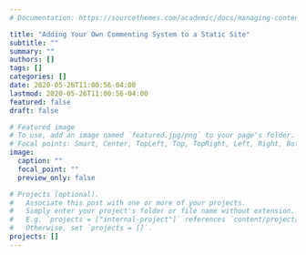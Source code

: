 ```yaml
---
# Documentation: https://sourcethemes.com/academic/docs/managing-content/

title: "Adding Your Own Commenting System to a Static Site"
subtitle: ""
summary: ""
authors: []
tags: []
categories: []
date: 2020-05-26T11:00:56-04:00
lastmod: 2020-05-26T11:00:56-04:00
featured: false
draft: false

# Featured image
# To use, add an image named `featured.jpg/png` to your page's folder.
# Focal points: Smart, Center, TopLeft, Top, TopRight, Left, Right, BottomLeft, Bottom, BottomRight.
image:
  caption: ""
  focal_point: ""
  preview_only: false

# Projects (optional).
#   Associate this post with one or more of your projects.
#   Simply enter your project's folder or file name without extension.
#   E.g. `projects = ["internal-project"]` references `content/project/deep-learning/index.md`.
#   Otherwise, set `projects = []`.
projects: []
---
```

